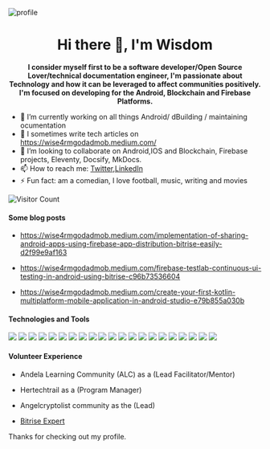 ![profile](https://miro.medium.com/max/1054/1*yxdy3UX6x1a6vMWWDCN8lw.jpeg)

<!--
**wise4rmgod/wise4rmgod** is a ✨ _special_ ✨ repository because its `README.md` (this file) appears on your GitHub profile. -->
<h1 align="center">Hi there 👋, I'm Wisdom</h1>

<p align="center"><b>I consider myself first to be a software developer/Open Source Lover/technical documentation engineer, I'm passionate about Technology and how it can be leveraged to affect communities positively. I'm focused on developing for the Android, Blockchain and Firebase Platforms.</b></p>

- 🔭 I’m currently working on all things Android/ dBuilding / maintaining ocumentation 
- 🌱 I sometimes write tech articles on https://wise4rmgodadmob.medium.com/
- 👯 I’m looking to collaborate on Android,IOS and Blockchain, Firebase projects, Eleventy, Docsify, MkDocs.
- 📫 How to reach me: [Twitter](https://twitter.com/Joklinztech),[LinkedIn](https://www.linkedin.com/in/wisdom-nwokocha-76212a77/)
- ⚡ Fun fact: am a comedian, I love football, music, writing and movies

![Visitor Count](https://profile-counter.glitch.me/{wise4rmgod}/count.svg)

#### Some blog posts

- https://wise4rmgodadmob.medium.com/implementation-of-sharing-android-apps-using-firebase-app-distribution-bitrise-easily-d2f99e9af163

- https://wise4rmgodadmob.medium.com/firebase-testlab-continuous-ui-testing-in-android-using-bitrise-c96b73536604

- https://wise4rmgodadmob.medium.com/create-your-first-kotlin-multiplatform-mobile-application-in-android-studio-e79b855a030b

#### Technologies and Tools

<p>
<img src="https://img.shields.io/badge/java-%23ED8B00.svg?&style=for-the-badge&logo=java&logoColor=white"/>
<img src="https://img.shields.io/badge/html5%20-%23E34F26.svg?&style=for-the-badge&logo=html5&logoColor=white"/>
<img src="https://img.shields.io/badge/git%20-%23F05033.svg?&style=for-the-badge&logo=git&logoColor=white"/>
<img src="https://img.shields.io/badge/github%20-%23121011.svg?&style=for-the-badge&logo=github&logoColor=white"/>
<img src="https://img.shields.io/badge/bitbucket%20-%230047B3.svg?&style=for-the-badge&logo=bitbucket&logoColor=white"/>
<img src="https://img.shields.io/badge/firebase%20-%23039BE5.svg?&style=for-the-badge&logo=firebase"/>
<img src="https://img.shields.io/badge/mysql-%2300f.svg?&style=for-the-badge&logo=mysql&logoColor=white"/>
<img src ="https://img.shields.io/badge/MongoDB-%234ea94b.svg?&style=for-the-badge&logo=mongodb&logoColor=white"/>
<img src ="https://img.shields.io/badge/sqlite-%2307405e.svg?&style=for-the-badge&logo=sqlite&logoColor=white"/>
<img src ="https://img.shields.io/badge/android-%2307405e.svg?&style=for-the-badge&logo=android&logoColor=white"/>
<img src="https://img.shields.io/badge/kotlin-%230095D5.svg?&style=for-the-badge&logo=kotlin&logoColor=white"/>
<img src="https://img.shields.io/badge/github%20actions%20-%232671E5.svg?&style=for-the-badge&logo=github%20actions&logoColor=white"/>
<img src="https://img.shields.io/badge/adobe%20xd%20-%23FF26BE.svg?&style=for-the-badge&logo=adobe%20xd&logoColor=white"/>
<img src="https://img.shields.io/badge/figma%20-%23F24E1E.svg?&style=for-the-badge&logo=figma&logoColor=white"/>
<img src="https://img.shields.io/badge/dart-%230175C2.svg?&style=for-the-badge&logo=dart&logoColor=white"/>
<img src="https://img.shields.io/badge/Flutter%20-%2302569B.svg?&style=for-the-badge&logo=Flutter&logoColor=white" />
<img src="https://img.shields.io/badge/markdown-%23000000.svg?&style=for-the-badge&logo=markdown&logoColor=white"/>
<img src="https://img.shields.io/badge/java-%23ED8B00.svg?&style=for-the-badge&logo=java&logoColor=white"/>
<img src="https://img.shields.io/badge/swift-%23FA7343.svg?&style=for-the-badge&logo=swift&logoColor=white"/>
<img src ="https://img.shields.io/badge/developer evangelist-%2307405e.svg?&style=for-the-badge&logo=dev&logoColor=white"/>
<img src ="https://img.shields.io/badge/tech community builder-%2307405e.svg?&style=for-the-badge&logo=community&logoColor=white"/>
</p>


#### Volunteer Experience

- Andela Learning Community (ALC) as a (Lead Facilitator/Mentor)

- Hertechtrail as a (Program Manager)

- Angelcryptolist community as the (Lead) 

- [Bitrise Expert](https://www.bitrise.io/community/experts-program)

Thanks for checking out my profile.
